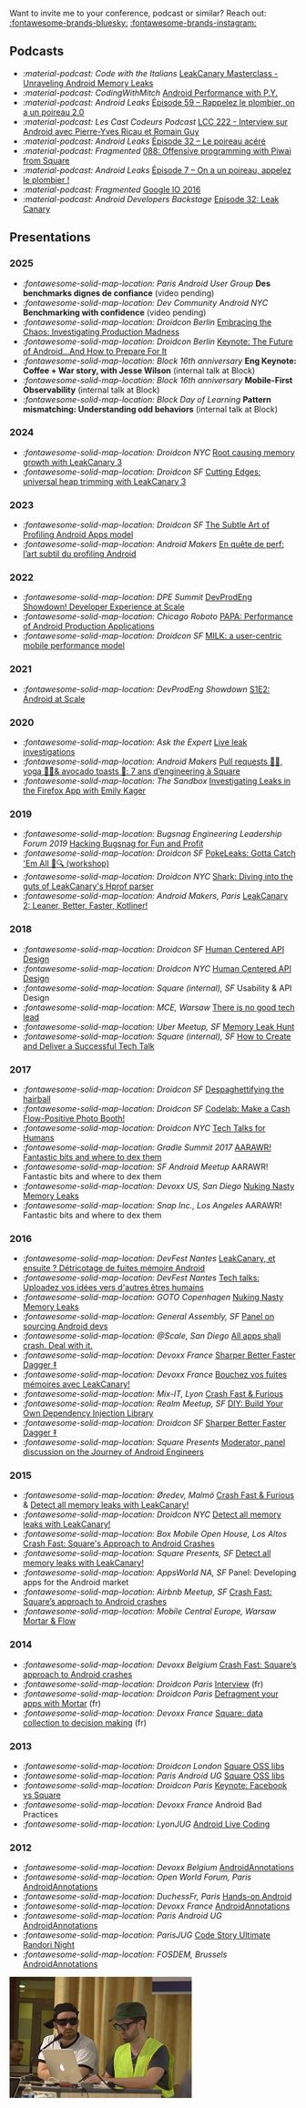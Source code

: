 Want to invite me to your conference, podcast or similar? Reach out: [:fontawesome-brands-bluesky:](https://bsky.app/profile/p-y.wtf) [:fontawesome-brands-instagram:](https://instagram.com/py.ricau/)

## Podcasts

* _:material-podcast: Code with the Italians_ [LeakCanary Masterclass - Unraveling Android Memory Leaks](https://youtu.be/ZdZSGnJw3mY?si=ZHe52y3EdsNrx5V3&t=371)
* _:material-podcast: CodingWithMitch_ [Android Performance with P.Y.](https://youtu.be/RCcA5f13ESo)
* _:material-podcast: Android Leaks_ [Épisode 59 – Rappelez le plombier, on a un poireau 2.0](https://androidleakspodcast.com/2020/02/09/episode-59-rappelez-le-plombier-on-a-un-poireau-2-0/)
* _:material-podcast: Les Cast Codeurs Podcast_ [LCC 222 - Interview sur Android avec Pierre-Yves Ricau et Romain Guy](https://lescastcodeurs.com/2019/12/24/lcc-222-interview-sur-android-avec-pierre-yves-ricau-et-romain-guy-l-integrale/)
* _:material-podcast: Android Leaks_ [Épisode 32 – Le poireau acéré](http://androidleakspodcast.com/2017/12/21/episode-32-le-poireau-acere/)
* _:material-podcast: Fragmented_ [088: Offensive programming with Piwai from Square](http://fragmentedpodcast.com/episodes/88/)
* _:material-podcast: Android Leaks_ [Épisode 7 – On a un poireau, appelez le plombier !](http://androidleakspodcast.com/2016/10/16/episode-7-on-a-un-poireau-appelez-le-plombier/)
* _:material-podcast: Fragmented_ [Google IO 2016](http://fragmentedpodcast.com/episodes/43/)
* _:material-podcast: Android Developers Backstage_ [Episode 32: Leak Canary](http://androidbackstage.blogspot.com/2015/07/episode-32-leak-canary.html)

## Presentations

### 2025

* _:fontawesome-solid-map-location: Paris Android User Group_ **Des benchmarks dignes de confiance** (video pending)
* _:fontawesome-solid-map-location: Dev Community Android NYC_ **Benchmarking with confidence** (video pending)
* _:fontawesome-solid-map-location: Droidcon Berlin_ [Embracing the Chaos: Investigating Production Madness](https://youtu.be/kOH1Kdj9c1c)
* _:fontawesome-solid-map-location: Droidcon Berlin_ [Keynote: The Future of Android...And How to Prepare For It](https://youtu.be/CmTSnxCTyIk?t=592)
* _:fontawesome-solid-map-location: Block 16th anniversary_ **Eng Keynote: Coffee + War story, with Jesse Wilson** (internal talk at Block)
* _:fontawesome-solid-map-location: Block 16th anniversary_ **Mobile-First Observability** (internal talk at Block)
* _:fontawesome-solid-map-location: Block Day of Learning_ **Pattern mismatching: Understanding odd behaviors** (internal talk at Block)

### 2024

* _:fontawesome-solid-map-location: Droidcon NYC_ [Root causing memory growth with LeakCanary 3](https://www.droidcon.com/2024/10/17/root-causing-memory-growth-with-leakcanary-3/)
* _:fontawesome-solid-map-location: Droidcon SF_ [Cutting Edges: universal heap trimming with LeakCanary 3](https://www.droidcon.com/2024/07/17/cutting-edges-universal-heap-trimming-with-leakcanary-3/)

### 2023

* _:fontawesome-solid-map-location: Droidcon SF_ [The Subtle Art of Profiling Android Apps model](https://www.droidcon.com/2023/07/20/the-subtle-art-of-profiling-android-apps/)
* _:fontawesome-solid-map-location: Android Makers_ [En quête de perf: l’art subtil du profiling Android](https://youtu.be/IG0u7dja6Hk)

### 2022

* _:fontawesome-solid-map-location: DPE Summit_ [DevProdEng Showdown! Developer Experience at Scale](https://www.youtube.com/watch?v=0hQ-6cJv1R8)
* _:fontawesome-solid-map-location: Chicago Roboto_ [PAPA: Performance of Android Production Applications](https://youtu.be/aPCGYNk3Wzw)
* _:fontawesome-solid-map-location: Droidcon SF_ [MILK: a user-centric mobile performance model](https://www.droidcon.com/2022/06/28/milk-a-user-centric-mobile-performance-model/)

### 2021

* _:fontawesome-solid-map-location: DevProdEng Showdown_ [S1E2: Android at Scale](https://www.youtube.com/watch?v=z4DpYIF1GF0)

### 2020

* _:fontawesome-solid-map-location: Ask the Expert_ [Live leak investigations](https://youtu.be/Sx0k4ipqwBs)
* _:fontawesome-solid-map-location: Android Makers_ [Pull requests 👨‍💻, yoga 🧘‍♂️& avocado toasts 🥑: 7 ans d’engineering à Square](https://www.youtube.com/watch?v=LQbcxihdfDw)
* _:fontawesome-solid-map-location: The Sandbox_ [Investigating Leaks in the Firefox App with Emily Kager](https://youtu.be/kHHOhPPRytc)

### 2019

* _:fontawesome-solid-map-location: Bugsnag Engineering Leadership Forum 2019_ [Hacking Bugsnag for Fun and Profit](https://youtu.be/GVzuGYg107c)
* _:fontawesome-solid-map-location: Droidcon SF_ [PokeLeaks: Gotta Catch 'Em All 🐤🔍 (workshop)](https://www.droidcon.com/media-detail?video=380844642)
* _:fontawesome-solid-map-location: Droidcon NYC_ [Shark: Diving into the guts of LeakCanary's Hprof parser
](https://www.droidcon.com/media-detail?video=362742252)
* _:fontawesome-solid-map-location: Android Makers, Paris_ [LeakCanary 2: Leaner, Better, Faster, Kotliner!](https://www.youtube.com/watch?v=LEX8dn4BLUw)

### 2018
* _:fontawesome-solid-map-location: Droidcon SF_ [Human Centered API Design](https://www.youtube.com/watch?v=WGO72xxLorw)
* _:fontawesome-solid-map-location: Droidcon NYC_ [Human Centered API Design](https://www.youtube.com/watch?v=lQime4wONe4)
* _:fontawesome-solid-map-location: Square (internal), SF_ Usability & API Design
* _:fontawesome-solid-map-location: MCE, Warsaw_ [There is no good tech lead](https://www.youtube.com/watch?v=AkaxgA3JHyQ)
* _:fontawesome-solid-map-location: Uber Meetup, SF_ [Memory Leak Hunt](https://www.youtube.com/watch?v=KwArTJHLq5g)
* _:fontawesome-solid-map-location: Square (internal), SF_ [How to Create and Deliver a Successful Tech Talk](https://www.youtube.com/watch?v=nNM5Bv9OTck)

### 2017
* _:fontawesome-solid-map-location: Droidcon SF_ [Despaghettifying the hairball](https://www.youtube.com/watch?v=GesiS2bkTKA)
* _:fontawesome-solid-map-location: Droidcon SF_ [Codelab: Make a Cash Flow-Positive Photo Booth!](https://droidcon-server.herokuapp.com/showSession/112056)
* _:fontawesome-solid-map-location: Droidcon NYC_ [Tech Talks for Humans](https://www.youtube.com/watch?v=d5HYGu_UBNo)
* _:fontawesome-solid-map-location: Gradle Summit 2017_ [AARAWR! Fantastic bits and where to dex them](https://www.youtube.com/watch?v=semnhz5EYGU)
* _:fontawesome-solid-map-location: SF Android Meetup_ AARAWR! Fantastic bits and where to dex them
* _:fontawesome-solid-map-location: Devoxx US, San Diego_ [Nuking Nasty Memory Leaks](https://www.youtube.com/watch?v=fhE--eTEW84)
* _:fontawesome-solid-map-location: Snap Inc., Los Angeles_ AARAWR! Fantastic bits and where to dex them

### 2016

* _:fontawesome-solid-map-location: DevFest Nantes_ [LeakCanary, et ensuite ? Détricotage de fuites mémoire Android](https://www.youtube.com/watch?v=nSSidt0GKeE)
* _:fontawesome-solid-map-location: DevFest Nantes_ [Tech talks: Uploadez vos idées vers d'autres êtres humains](https://www.youtube.com/watch?v=fEs-Z0YiqZs)
* _:fontawesome-solid-map-location: GOTO Copenhagen_ [Nuking Nasty Memory Leaks](https://www.youtube.com/watch?v=7A7Uv9ZBE2U)
* _:fontawesome-solid-map-location: General Assembly, SF_ [Panel on sourcing Android devs](https://generalassemb.ly/education/where-are-all-the-android-developers-insider-tips-on-sourcing-talent)
* _:fontawesome-solid-map-location: @Scale, San Diego_ [All apps shall crash. Deal with it.](https://atscaleconference.com/videos/all-apps-shall-crash-deal-with-it/)
* _:fontawesome-solid-map-location: Devoxx France_ [Sharper Better Faster Dagger ‡](https://www.youtube.com/watch?v=dfyEzLFS-uA)
* _:fontawesome-solid-map-location: Devoxx France_ [Bouchez vos fuites mémoires avec LeakCanary!](https://www.youtube.com/watch?v=rzpPtRcuMZg)
* _:fontawesome-solid-map-location: Mix-IT, Lyon_ [Crash Fast & Furious](https://www.infoq.com/fr/presentations/mix-it-pierre-yves-ricau-crash-fast-and-furious)
* _:fontawesome-solid-map-location: Realm Meetup, SF_ [DIY: Build Your Own Dependency Injection Library](https://realm.io/news/android-pierre-yves-ricau-build-own-dependency-injection/)
* _:fontawesome-solid-map-location: Droidcon SF_ [Sharper Better Faster Dagger ‡](https://www.youtube.com/watch?v=7mVRZqsozPw)
* _:fontawesome-solid-map-location: Square Presents_ [Moderator, panel discussion on the Journey of Android Engineers](https://www.youtube.com/watch?v=Ab8H-HfhSmM)


### 2015

* _:fontawesome-solid-map-location: Øredev, Malmö_ [Crash Fast & Furious](https://vimeo.com/145042944) & [Detect all memory leaks with LeakCanary!](https://vimeo.com/144691913)
* _:fontawesome-solid-map-location: Droidcon NYC_ [Detect all memory leaks with LeakCanary!](https://www.youtube.com/watch?v=mU1VcKx8Wzw)
* _:fontawesome-solid-map-location: Box Mobile Open House, Los Altos_ [Crash Fast: Square's Approach to Android Crashes](https://youtu.be/QQAdoKRAoIQ?t=52m37s)
* _:fontawesome-solid-map-location: Square Presents, SF_ [Detect all memory leaks with LeakCanary!](https://www.youtube.com/watch?v=D_hjK-tEHoQ)
* _:fontawesome-solid-map-location: AppsWorld NA, SF_ Panel: Developing apps for the Android market
* _:fontawesome-solid-map-location: Airbnb Meetup, SF_ [Crash Fast: Square’s approach to Android crashes](https://www.youtube.com/watch?v=57P86oZXjXs)
* _:fontawesome-solid-map-location: Mobile Central Europe, Warsaw_ [Mortar & Flow](https://www.youtube.com/watch?v=R8NbpkpSuw8)

### 2014

* _:fontawesome-solid-map-location: Devoxx Belgium_ [Crash Fast: Square’s approach to Android crashes](https://www.youtube.com/watch?v=9lwUYxTIb8k)
* _:fontawesome-solid-map-location: Droidcon Paris_ [Interview](https://www.youtube.com/watch?v=KnIXggveDPw) (fr)
* _:fontawesome-solid-map-location: Droidcon Paris_ [Defragment your apps with Mortar](https://www.youtube.com/watch?v=sfFkzigp3Q8) (fr)
* _:fontawesome-solid-map-location: Devoxx France_ [Square: data collection to decision making](https://www.youtube.com/watch?v=xmZAGO6V0LQ) (fr)

### 2013

* _:fontawesome-solid-map-location: Droidcon London_ [Square OSS libs](https://skillsmatter.com/skillscasts/4607-ship-faster-with-open-source-from-square)
* _:fontawesome-solid-map-location: Paris Android UG_ [Square OSS libs](https://www.youtube.com/watch?v=phRP6qELHVU)
* _:fontawesome-solid-map-location: Droidcon Paris_ [Keynote: Facebook vs Square](http://fr.droidcon.com/2013/sessions/facebook-vs-square/)
* _:fontawesome-solid-map-location: Devoxx France_ Android Bad Practices
* _:fontawesome-solid-map-location: LyonJUG_ [Android Live Coding](http://www.lyonjug.org/evenements/android)

### 2012

* _:fontawesome-solid-map-location: Devoxx Belgium_ [AndroidAnnotations](https://www.youtube.com/watch?v=n3Mm6DwCbiM)
* _:fontawesome-solid-map-location: Open World Forum, Paris_ [AndroidAnnotations](http://openworldforum2012.sched.org/event/fe4a4b5d8c75ab66ed9de7de91868f1d)
* _:fontawesome-solid-map-location: DuchessFr, Paris_ [Hands-on Android](http://www.duchess-france.org/hands-on-android/)
* _:fontawesome-solid-map-location: Devoxx France_ [AndroidAnnotations](https://www.youtube.com/watch?v=92YAB2fo7CE)
* _:fontawesome-solid-map-location: Paris Android UG_ [AndroidAnnotations](http://youtu.be/1Vwa9azGHyQ?t=1h21m48s)
* _:fontawesome-solid-map-location: ParisJUG_ [Code Story Ultimate Randori Night](https://www.parisjug.org/xwiki/wiki/oldversion/view/Meeting/20120214)
* _:fontawesome-solid-map-location: FOSDEM, Brussels_ [AndroidAnnotations](https://archive.fosdem.org/2012/schedule/event/androidannotations.html)

![Code Story Ultimate Randori Night](/images/cv_code_story.jpg)
